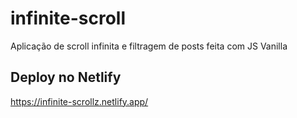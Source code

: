 # infinite-scroll

Aplicação de scroll infinita e filtragem de posts feita com JS Vanilla

## Deploy no Netlify

https://infinite-scrollz.netlify.app/
